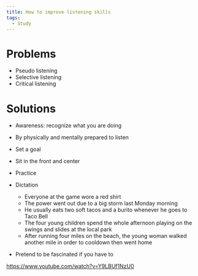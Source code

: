 ```yaml
---
title: How to improve listening skills
tags:
  - Study
---
```


# Problems

- Pseudo listening
- Selective listening
- Critical listening

# Solutions

- Awareness: recognize what you are doing
- By physically and mentally prepared to listen
- Set a goal
- Sit in the front and center
- Practice
- Dictation

  - Everyone at the game wore a red shirt
  - The power went out due to a big storm last Monday morning
  - He usually eats two soft tacos and a burito whenever he goes to Taco Bell
  - The four young children spend the whole afternoon playing on the swings and slides at the local park
  - After running four miles on the beach, the young woman walked another mile in order to cooldown then went home

- Pretend to be fascinated if you have to

https://www.youtube.com/watch?v=Y9LBUf1NzU0
